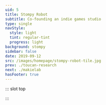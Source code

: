 ```yaml
---
uid: 5
title: Stompy Robot
subtitle: Co-founding an indie games studio
type: single
navStyle:
  style: light
  tint: regular-tint
  progress: light
background: stompy
sidebar: false
date: 2019-09-12
src: /images/homepage/stompy-robot-tile.jpg
prev: ./toucan-research
next: ./makielab
hasFooter: true
---
```


::: slot top

<Stage-ProjectStage :noise="true" ctaLabel="stompy-robot.uk" ctaUrl="https://stompyrobot.uk/"
description="Stompy Robot is an independent studio based in Edinburgh creating games for mobile and tools for developers.">

  <template v-slot:visual-column>
    <figure class="stompy-image">
      <Heros-ImageHero src="/images/stompy-robot/header-comp-export-grid.png" alt="Ecosia mobile devices"/>
    </figure>
  </template>

</Stage-ProjectStage>

<style lang="sass">

.stompy-image
  position: absolute
  left: -56%
  top: -12%
  width: 200%

</style>

:::

<Content-ContextSection :box="true">

<template v-slot:main>

## Context

In 2013 I joined forces with my brother [Simon Moles](https://www.simonmoles.com/) (systems developer at [Rockstar North](https://www.rockstarnorth.com/)) to build video games specifically for mobile devices. We had just witnessed the dawn of ubiquitous touch-based computing and believed we could exploit this fresh input medium to reimagine some of our favourite game genres.

We worked in the Unity game engine, enabling us to target all major platforms. Our guiding principle was touch-centricity. Mobile games of the time often borrowed existing interaction models, such as on-screen joysticks or pointers. We wanted to play to the strengths of touch.

<p>
The studio's breakthrough success was with development tools, rather than games. The insights gained building games enabled us to identify valuable workflow improvements in coding and debugging. <a href="https://assetstore.unity.com/packages/tools/gui/srdebugger-console-tools-on-device-27688" target="blank">SRDebugger</a> is still available on the Unity Asset Store. <Content-ModalLink label="Spaced">
<template v-slot:modal>

<Content-ImageFrames-SquareImagesRow :content="true" :images="[
{ url:'/images/stompy-robot/birds-eye-sketch.jpg', alt:'square test 1', caption:'Square image caption 1', slot:'slot1', iframe:false },
{ url:'/images/stompy-robot/character-sketch.jpg', alt:'square test 2', caption:'Square image caption 2', slot:'slot2', iframe:false },
{ url:'/images/stompy-robot/character-model.jpg', alt:'square test 3', caption:'Square image caption 3', slot:'slot3', iframe:false },
]">

<template slot="content">

## Spaced

<p class="subtitle">
  Cras cursus est sodales, consectetur felis eget, auctor metus. Duis egestas commodo eros in efficitur. Nullam eu consequat leo. Maecenas sit amet arcu ut mauris accumsan semper.
</p>

Lorem ipsum dolor sit amet, consectetur adipiscing elit. Praesent fermentum mauris in odio tempor, vitae tempus ante condimentum. Maecenas id nibh libero. Vivamus tristique elit eu dui mollis elementum. Vivamus sit amet semper felis. Maecenas non eros non turpis consectetur accumsan ac eget quam. Nam a sapien diam. Mauris blandit.

</template>

<template slot="slot1">

Praesent fermentum mauris in odio tempor, vitae tempus ante condimentum. Maecenas id nibh libero. Vivamus tristique elit eu dui mollis elementum.

</template>

<template slot="slot2">

Fusce ac nunc posuere, tristique nibh at, lacinia nunc. Duis eget fringilla enim. Sed elementum elementum tincidunt.

</template>

<template slot="slot3">

Maecenas sed nibh eleifend, congue felis et, malesuada eros. Nullam a metus quis eros pretium hendrerit ut a turpis.

</template>

</Content-ImageFrames-SquareImagesRow>


<Content-ImageFrames-SquareImagesRow padding="is-medium-large" :content="false" :images="[
{ url:'https://player.vimeo.com/video/424005109', alt:'Prototype video', caption:'Prototype video', slot:'slot1', iframe:true },
{ url:'https://player.vimeo.com/video/424004636', alt:'Animation sample thumbs up', caption:'Animation sample thumbs up', slot:'slot2', iframe:true },
{ url:'https://player.vimeo.com/video/424006246', alt:'Animation sample thumbs up', caption:'Animation sample running', slot:'slot3', iframe:true },
]">

<template slot="slot1">

Praesent fermentum mauris in odio tempor, vitae tempus ante condimentum. Maecenas id nibh libero. Vivamus tristique elit eu dui mollis elementum.

</template>

<template slot="slot2">

Fusce ac nunc posuere, tristique nibh at, lacinia nunc. Duis eget fringilla enim. Sed elementum elementum tincidunt.

</template>

<template slot="slot3">

Maecenas sed nibh eleifend, congue felis et, malesuada eros. Nullam a metus quis eros pretium hendrerit ut a turpis. Suspendisse posuere purus ut lectus commodo, ac pulvinar neque blandit. Mauris a volutpat neque. Ut iaculis ipsum a elementum sodales.

</template>
</Content-ImageFrames-SquareImagesRow>

</template>
</Content-ModalLink> was our last game title in development and we occasionally <Content-ModalLink label="Game jam">
<template v-slot:modal>

Game jam

</template>
</Content-ModalLink>
.
</p>

<!-- to reimagine the game genres we loved in this new paradigm.

which specifically aims to leverage the interaction opportunities offered by touch screens.

Across all popular mobile platforms (iOS, Windows, Android), we design and craft fun, touch-centric games. We believe that a game should be designed for touch, fully exploiting the fresh input medium provided by this new technology.

with the Unity game engine -->

</template>

<template v-slot:side>

**Product**
Mobile video games, developer tools and plugins for Unity

**Sector**
Interactive entertainment

**Timeframe**
2013-2015

**My role**
2D/3D/UI/Game designer

**Team**
Game developer/designer


</template>

</Content-ContextSection>





<Content-ImageFrames-MainImageSection padding="is-large" imageClass="is-16by9" url="https://www.youtube.com/embed/xZELuhMO9es" alt="placeholder" :aside="true" :content="true" :iframe="true">

<template v-slot:content>

## Nova

<p class="subtitle">
  Cras cursus est sodales, consectetur felis eget, auctor metus. Duis egestas commodo eros in efficitur. Nullam eu consequat leo. Maecenas sit amet arcu ut mauris accumsan semper.
</p>

tactical RTS action game

In dui odio, posuere eget tristique in, pellentesque nec dolor. Vestibulum quis metus purus. Fusce varius rhoncus enim sit amet semper. Maecenas non nunc id justo vehicula ultricies vestibulum eget ex. Integer mattis faucibus nunc, ut tristique magna bibendum sit amet.

Suspendisse ornare et mi sit amet lacinia. Proin eget dui purus. Aliquam a cursus erat, sit amet ultricies risus. Nulla at arcu sagittis, egestas libero ut, finibus massa.

</template>

<template v-slot:aside>

Suspendisse ornare et mi sit amet lacinia. Proin eget dui purus. Aliquam a cursus erat, sit amet ultricies risus. Nulla at arcu sagittis, egestas libero ut, finibus massa.

</template>

</Content-ImageFrames-MainImageSection>
